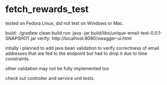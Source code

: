 # fetch_rewards_test
tested on Fedora Linux, did not test on Windows or Mac.

build: ./gradlew clean build
run: java -jar build/libs/unique-email-test-0.0.1-SNAPSHOT.jar 
verify: http://localhost:8080/swagger-ui.html

intially i planned to add java bean validation to verify correctness of email addresses that are fed to the endpoint
but had to drop it due to time constraints.

other validation may not be fully implemented too

check out controller and service unit tests.
